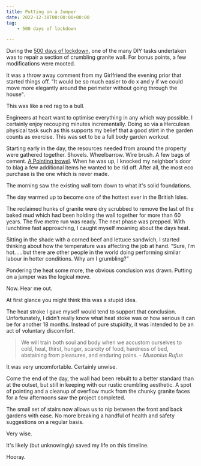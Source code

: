 ```yaml
---
title: Putting on a Jumper
date: 2022-12-30T00:00:00+00:00
tag: 
    - 500 days of lockdown

---
```


During the [500 days of lockdown](https://tonyedwardspz.co.uk/blog/500-days-of-lockdown), one of the many DIY tasks undertaken was to repair a section of crumbling granite wall. For bonus points, a few modifications were mooted.

It was a throw away comment from my Girlfriend the evening prior that started things off. "It would be so much easier to do x and y if we could move more elegantly around the perimeter without going through the house".

This was like a red rag to a bull. 

Engineers at heart want to optimise everything in any which way possible. I certainly enjoy recouping minutes incrementally. Doing so via a Herculean physical task such as this supports my belief that a good stint in the garden counts as exercise. This was set to be a full body garden workout

Starting early in the day, the resources needed from around the property were gathered together. Shovels. Wheelbarrow. Wire brush. A few bags of cement. [A Pointing trowel](https://www.instagram.com/p/CBvhivHnw8E/). When he was up, I knocked my neighbor's door to blag a few additional items he wanted to be rid off. After all, the most eco purchase is the one which is never made.

The morning saw the existing wall torn down to what it's solid foundations. 

The day warmed up to become one of the hottest ever in the British Isles. 

The reclaimed hunks of granite were dry scrubbed to remove the last of the baked mud which had been holding the wall together for more than 60 years. The five metre run was ready. The next phase was prepped. With lunchtime fast approaching, I caught myself moaning about the days heat.

Sitting in the shade with a corned beef and lettuce sandwich, I started thinking about how the temperature was affecting the job at hand. “Sure, I’m hot. . . but there are other people in the world doing performing similar labour in hotter conditions. Why am I grumbling?”

Pondering the heat some more, the obvious conclusion was drawn. Putting on a jumper was the logical move.

Now. Hear me out.

At first glance you might think this was a stupid idea. 

The heat stroke I gave myself would tend to support that conclusion. Unfortunately, I didn’t really know what heat stoke was or how serious it can be for another 18 months. Instead of pure stupidity, it was intended to be an act of voluntary discomfort.

> We will train both soul and body when we accustom ourselves to cold, heat, thirst, hunger, scarcity of food, hardness of bed, abstaining from pleasures, and enduring pains. - *Musonius Rufus*

It was very uncomfortable. Certainly unwise.

Come the end of the day, the wall had been rebuilt to a better standard than at the outset, but still in keeping with our rustic crumbling aesthetic. A spot of pointing and a cleanup of overflow muck from the chunky granite faces for a few afternoons saw the project completed. 

The small set of stairs now allows us to nip between the front and back gardens with ease. No more breaking a handful of  health and safety suggestions on a regular basis. 

Very wise. 

It's likely (but unknowingly) saved my life on this timeline.

Hooray.
